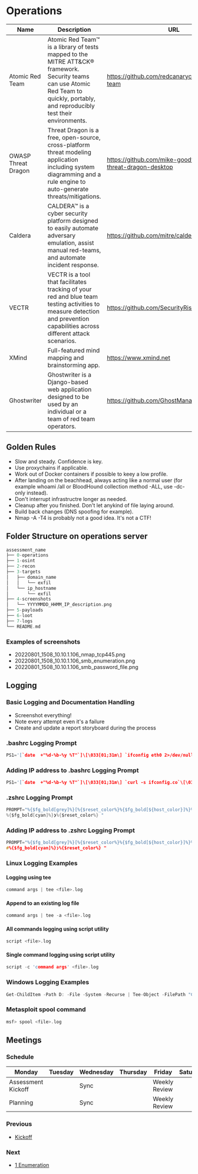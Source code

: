 # Operations

| Name | Description |  URL |
| --- | --- | --- |
| Atomic Red Team | Atomic Red Team™ is a library of tests mapped to the MITRE ATT&CK® framework. Security teams can use Atomic Red Team to quickly, portably, and reproducibly test their environments. | https://github.com/redcanaryco/atomic-red-team |
| OWASP Threat Dragon | Threat Dragon is a free, open-source, cross-platform threat modeling application including system diagramming and a rule engine to auto-generate threats/mitigations. | https://github.com/mike-goodwin/owasp-threat-dragon-desktop |
| Caldera | CALDERA™ is a cyber security platform designed to easily automate adversary emulation, assist manual red-teams, and automate incident response. | https://github.com/mitre/caldera |
| VECTR | VECTR is a tool that facilitates tracking of your red and blue team testing activities to measure detection and prevention capabilities across different attack scenarios. | https://github.com/SecurityRiskAdvisors/VECTR |
| XMind | Full-featured mind mapping and brainstorming app. | https://www.xmind.net |
| Ghostwriter | Ghostwriter is a Django-based web application designed to be used by an individual or a team of red team operators. | https://github.com/GhostManager/Ghostwriter |

## Golden Rules

- Slow and steady. Confidence is key.
- Use proxychains if applicable.
- Work out of Docker containers if possible to keey a low profile.
- After landing on the beachhead, always acting like a normal user (for example whoami /all or BloodHound collection method -ALL, use -dc-only instead).
- Don't interrupt infrastructre longer as needed.
- Cleanup after you finished. Don't let anykind of file laying around.
- Build back changes (DNS spoofing for example).
- Nmap -A -T4 is probably not a good idea. It's not a CTF!

## Folder Structure on operations server

```c
assessment_name
├── 0-operations
├── 1-osint
├── 2-recon
├── 3-targets
│   ├── domain_name
│   │   └── exfil
│   └── ip_hostname
│       └── exfil
├── 4-screenshots
│   └── YYYYMMDD_HHMM_IP_description.png
├── 5-payloads
├── 6-loot
├── 7-logs
└── README.md
```

### Examples of screenshots

- 20220801_1508_10.10.1.106_nmap_tcp445.png
- 20220801_1508_10.10.1.106_smb_enumeration.png
- 20220801_1508_10.10.1.106_smb_password_file.png

## Logging

### Basic Logging and Documentation Handling

* Screenshot everything!
* Note every attempt even it's a failure
* Create and update a report storyboard during the process

### .bashrc Logging Prompt

```c
PS1='[`date  +"%d-%b-%y %T"`]\[\033[01;31m\] `ifconfig eth0 2>/dev/null | sed -n 2,2p | cut -d" " -f 10`\[\033[00m\] \[\033[01;34m\]\w\[\033[00m\] \$ '
```

### Adding IP address to .bashrc Logging Prompt

```c
PS1='[`date  +"%d-%b-%y %T"`]\[\033[01;31m\] `curl -s ifconfig.co`\[\033[00m\] \[\033[01;34m\]\w\[\033[00m\] \$ '
```

### .zshrc Logging Prompt

```c
PROMPT="%{$fg_bold[grey]%}[%{$reset_color%}%{$fg_bold[${host_color}]%}%n@%m%{$reset_color%}%{$fg_bold[grey]%}]%{$reset_color%} %{$fg_bold[blue]%}%10c %W %t $(ifconfig | grep -A 1 wlp4s0 | grep inet | tr -s ' ' | cut -d ' ' -f 3) %{$reset_color%} $(git_prompt_info) $(git_remote_status)
%{$fg_bold[cyan]%}❯%{$reset_color%} "
```

### Adding IP address to .zshrc Logging Prompt

```c
PROMPT="%{$fg_bold[grey]%}[%{$reset_color%}%{$fg_bold[${host_color}]%}%n@%m%{$reset_color%}%{$fg_bold[grey]%}]%{$reset_color%} %{$fg_bold[blue]%}%10c %W %t $(curl -s http://ipecho.net/plain; echo) %{$reset_color%} $(git_prompt_info) $(git_remote_status)
#%{$fg_bold[cyan]%}❯%{$reset_color%} "
```

### Linux Logging Examples

#### Logging using tee

```c
command args | tee <file>.log
```

#### Append to an existing log file

```c
command args | tee -a <file>.log
```

#### All commands logging using script utility

```c
script <file>.log
```

#### Single command logging using script utility

```c
script -c 'command args' <file>.log
```

### Windows Logging Examples

```c
Get-ChildItem -Path D: -File -System -Recurse | Tee-Object -FilePath "C:\temp\<file>.txt" -Append | Out-File C:\temp\<file>.txt
```

### Metasploit spool command

```c
msf> spool <file>.log
```

## Meetings

### Schedule

| Monday | Tuesday | Wednesday | Thursday | Friday | Saturday | Sunday |
| --- | --- | --- | --- | --- | --- | --- |
| Assessment Kickoff | | Sync | | Weekly Review | | |
| Planning | | Sync | | Weekly Review | | |

### Previous

- [Kickoff](https://github.com/0xsyr0/Red-Team-Playbooks/blob/master/Kickoff/Kickoff.md)

### Next

- [1 Enumeration](https://github.com/0xsyr0/Red-Team-Playbooks/blob/master/1-Reconnaissance/1-Reconnaissance.md)
